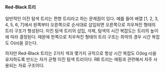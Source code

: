 #### Red-Black 트리
일반적인 이진 탐색 트리는 편향 트리라고 하는 문제점이 있다.
예를 들어 배열 [1, 2, 3, 4, 5, 6, 7]에서 왼쪽부터 오른쪽으로 순서대로 삽입되면 오른쪽으로 치우쳐진 형태의 트리 구조가 형성된다.
이진 탐색 트리의 삽입, 삭제, 탐색의 시간 복잡도는 트리의 높이에 따라 결정된다. 때문에 한쪽으로 치우쳐진 형태의 트리 구조는 최악의 경우 시간 복잡도 O(n)을 갖는다.

하지만 Red-Black 트리는 2가지 색과 몇가지 규칙으로 항상 시간 복잡도 O(log n)을 유지하도록 만드는 자가 균형 이진 탐색 트리이다.
RB 트리는 매핑과 관련해서 자주 사용되는 자료 구조이다.